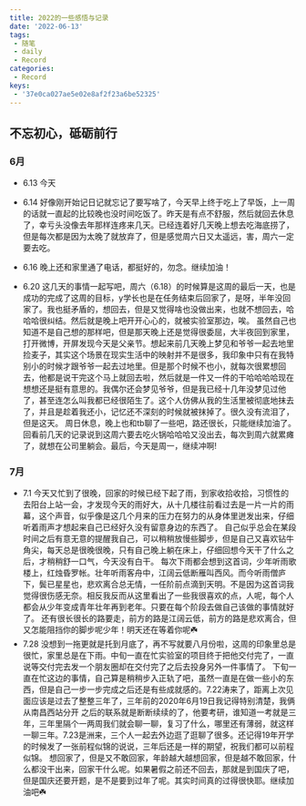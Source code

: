 ```yaml
---
title: 2022的一些感悟与记录
date: '2022-06-13'
tags:
 - 随笔
 - daily
 - Record
categories:
 - Record
keys:
 - '37e0ca027ae5e02e8af2f23a6be52325'
---
```


## 不忘初心，砥砺前行
### 6月
* 6.13
  今天
* 6.14
  好像刚开始记日记就忘记了要写啥了，今天早上终于吃上了早饭，上一周的话就一直起的比较晚也没时间吃饭了。昨天是有点不舒服，然后就回去休息了，幸亏头没像去年那样连疼来几天。已经连着好几天晚上想去吃海底捞了，但是每次都是因为太晚了就放弃了，但是感觉周六日又太遥远，害，周六一定要去吃。

* 6.16
  晚上还和家里通了电话，都挺好的，勿念。继续加油！

* 6.20
  这几天的事情一起写吧，周六（6.18）的时候算是这周的最后一天，也是成功的完成了这周的目标，y学长也是在任务结束后回家了，是呀，半年没回家了。我也挺矛盾的，想回去，但是又觉得啥也没做出来，也就不想回去，哈哈哈很纠结。然后就是晚上吧开开心心的，就被实验室那边，唉。
  虽然自己也知道不是自己想的那样吧，但是那天晚上还是觉得很委屈，大半夜回到家里，打开微博，开屏发现今天是父亲节。想起来前几天晚上梦见和爷爷一起去地里捡麦子，其实这个场景在现实生活中的映射并不是很多，我印象中只有在我特别小的时候才跟爷爷一起去过地里。但是那个时候不也小，就每次很累想回去，他都是说干完这个马上就回去啦，然后就是一件又一件的干哈哈哈哈现在想想还是挺有意思的。我偶尔还会梦见爷爷，但是我已经十几年没梦见过他了，甚至连怎么叫我都已经很陌生了。这个人仿佛从我的生活里被彻底地抹去了，并且是趁着我还小，记忆还不深刻的时候就被抹掉了。很久没有流泪了，但是这天。
  周日休息，晚上也和tb聊了一些吧，路还很长，只能继续加油了。回看前几天的记录说到这周六要去吃火锅哈哈哈又没出去，每次到周六就累瘫了，就想在公司里躺会。最后，今天是周一，继续冲啊!

### 7月
* 7.1
  今天又忙到了很晚，回家的时候已经下起了雨，到家收拾收拾，习惯性的去阳台上站一会，才发现今天的雨好大，从十几楼往前看过去是一片一片的雨幕，这个声音，似乎像是这几个月来的压力在努力的从身体里迸发出来，仔细听着雨声才想起来自己已经好久没有留意身边的东西了。
  自己似乎总会在某段时间之后有意无意的提醒我自己，可以稍稍放慢些脚步，但是自己又喜欢钻牛角尖，每天总是很晚很晚，只有自己晚上躺在床上，仔细回想今天干了什么之后，才稍稍舒一口气，今天没有白干。
  每次下雨都会想到这首词，少年听雨歌楼上，红烛昏罗帐。壮年听雨客舟中，江阔云低断雁叫西风。而今听雨僧庐下，鬓已星星也，悲欢离合总无情，一任阶前点滴到天明。不是因为这首词我觉得很伤感无奈。相反我反而从这里看出了一些我很喜欢的点，人呢，每个人都会从少年变成青年壮年再到老年。只要在每个阶段去做自己该做的事情就好了。
  还有很长很长的路要走，前方的路是江阔云低，前方的路是悲欢离合，但又怎能阻挡你的脚步呢少年！明天还在等着你呢☘️
* 7.28
  没想到一拖更就是托到月底了，再不写就要八月份啦，这周的印象里总是很忙，家里总是在下雨。中旬一直在忙实验室的项目终于把他交付完了，一直说等交付完去发一个朋友圈却在交付完了之后去投身另外一件事情了。
  下旬一直在忙这边的事情，自己算是稍稍步入正轨了吧，虽然一直是在做一些小的东西，但是自己一步一步完成之后还是有些成就感的。7.22涛来了，距离上次见面应该是过去了整整三年了，三年前的2020年6月19日我记得特别清楚，我俩从南昌西站分开
  之后的联系就是断断续续的了，他要考研，谁知道一考就是三年，三年里隔个一两周我们就会聊一聊，复习了什么，哪里还有薄弱，就这样一聊三年。7.23是洲来，三个人一起去外边逛了逛聊了很多。还记得19年开学的时候发了一张前程似锦的说说，三年后还是一样的期望，祝我们都可以前程似锦。
  想回家了，但是又不敢回家，年龄越大越想回家，但是越不敢回家，什么都没干出来，回家干什么呢。如果暑假之前还不回去，那就是到国庆了吧，但是国庆还要开题，是不是要到过年了呢。其实时间真的过得很快耶。继续加油吧☘️